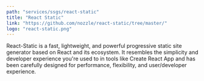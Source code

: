 ```yaml
---
path: "services/ssgs/react-static"
title: "React Static"
link: "https://github.com/nozzle/react-static/tree/master/"
logo: "react-static.png"
---
```


React-Static is a fast, lightweight, and powerful progressive static site generator based on React and its ecosystem. It resembles the simplicity and developer experience you're used to in tools like Create React App and has been carefully designed for performance, flexibility, and user/developer experience.
